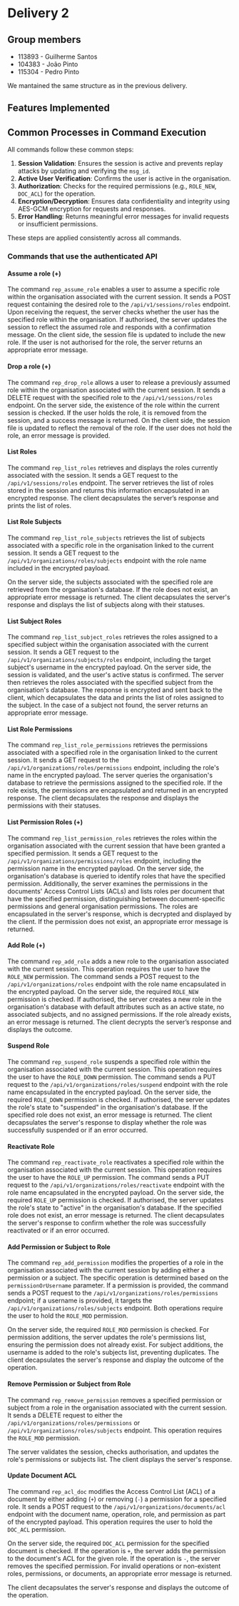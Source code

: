 # Delivery 2

## Group members

- 113893 - Guilherme Santos
- 104383 - João Pinto
- 115304 - Pedro Pinto

We mantained the same structure as in the previous delivery.

## Features Implemented

## Common Processes in Command Execution

All commands follow these common steps:

1. **Session Validation**: Ensures the session is active and prevents replay attacks by updating and verifying the `msg_id`.
2. **Active User Verification**: Confirms the user is active in the organisation.
3. **Authorization**: Checks for the required permissions (e.g., `ROLE_NEW`, `DOC_ACL`) for the operation.
4. **Encryption/Decryption**: Ensures data confidentiality and integrity using AES-GCM encryption for requests and responses.
5. **Error Handling**: Returns meaningful error messages for invalid requests or insufficient permissions.

These steps are applied consistently across all commands.

### Commands that use the authenticated API

#### Assume a role (+)

The command `rep_assume_role` enables a user to assume a specific role within the organisation associated with the current session. It sends a POST request containing the desired role to the `/api/v1/sessions/roles` endpoint. Upon receiving the request, the server checks whether the user has the specified role within the organisation. If authorised, the server updates the session to reflect the assumed role and responds with a confirmation message. On the client side, the session file is updated to include the new role. If the user is not authorised for the role, the server returns an appropriate error message.

#### Drop a role (+)

The command `rep_drop_role` allows a user to release a previously assumed role within the organisation associated with the current session. It sends a DELETE request with the specified role to the `/api/v1/sessions/roles` endpoint. On the server side, the existence of the role within the current session is checked. If the user holds the role, it is removed from the session, and a success message is returned. On the client side, the session file is updated to reflect the removal of the role. If the user does not hold the role, an error message is provided.

#### List Roles

The command `rep_list_roles` retrieves and displays the roles currently associated with the session. It sends a GET request to the `/api/v1/sessions/roles` endpoint. The server retrieves the list of roles stored in the session and returns this information encapsulated in an encrypted response. The client decapsulates the server’s response and prints the list of roles.

#### List Role Subjects

The command `rep_list_role_subjects` retrieves the list of subjects associated with a specific role in the organisation linked to the current session. It sends a GET request to the `/api/v1/organizations/roles/subjects` endpoint with the role name included in the encrypted payload.

On the server side, the subjects associated with the specified role are retrieved from the organisation's database. If the role does not exist, an appropriate error message is returned. The client decapsulates the server's response and displays the list of subjects along with their statuses.

#### List Subject Roles

The command `rep_list_subject_roles` retrieves the roles assigned to a specified subject within the organisation associated with the current session. It sends a GET request to the `/api/v1/organizations/subjects/roles` endpoint, including the target subject's username in the encrypted payload. On the server side, the session is validated, and the user's active status is confirmed. The server then retrieves the roles associated with the specified subject from the organisation's database. The response is encrypted and sent back to the client, which decapsulates the data and prints the list of roles assigned to the subject.
In the case of a subject not found, the server returns an appropriate error message.

#### List Role Permissions

The command `rep_list_role_permissions` retrieves the permissions associated with a specified role in the organisation linked to the current session. It sends a GET request to the `/api/v1/organizations/roles/permissions` endpoint, including the role's name in the encrypted payload. The server queries the organisation's database to retrieve the permissions assigned to the specified role. If the role exists, the permissions are encapsulated and returned in an encrypted response. The client decapsulates the response and displays the permissions with their statuses.

#### List Permission Roles (+)

The command `rep_list_permission_roles` retrieves the roles within the organisation associated with the current session that have been granted a specified permission. It sends a GET request to the `/api/v1/organizations/permissions/roles` endpoint, including the permission name in the encrypted payload. On the server side, the organisation's database is queried to identify roles that have the specified permission. Additionally, the server examines the permissions in the documents' Access Control Lists (ACLs) and lists roles per document that have the specified permission, distinguishing between document-specific permissions and general organisation permissions. The roles are encapsulated in the server's response, which is decrypted and displayed by the client. If the permission does not exist, an appropriate error message is returned.

#### Add Role (+)

The command `rep_add_role` adds a new role to the organisation associated with the current session. This operation requires the user to have the `ROLE_NEW` permission. The command sends a POST request to the `/api/v1/organizations/roles` endpoint with the role name encapsulated in the encrypted payload. On the server side, the required `ROLE_NEW` permission is checked. If authorised, the server creates a new role in the organisation's database with default attributes such as an active state, no associated subjects, and no assigned permissions. If the role already exists, an error message is returned. The client decrypts the server’s response and displays the outcome.

#### Suspend Role

The command `rep_suspend_role` suspends a specified role within the organisation associated with the current session. This operation requires the user to have the `ROLE_DOWN` permission. The command sends a PUT request to the `/api/v1/organizations/roles/suspend` endpoint with the role name encapsulated in the encrypted payload. On the server side, the required `ROLE_DOWN` permission is checked. If authorised, the server updates the role's state to "suspended" in the organisation's database. If the specified role does not exist, an error message is returned. The client decapsulates the server's response to display whether the role was successfully suspended or if an error occurred.

#### Reactivate Role

The command `rep_reactivate_role` reactivates a specified role within the organisation associated with the current session. This operation requires the user to have the `ROLE_UP` permission. The command sends a PUT request to the `/api/v1/organizations/roles/reactivate` endpoint with the role name encapsulated in the encrypted payload. On the server side, the required `ROLE_UP` permission is checked. If authorised, the server updates the role's state to "active" in the organisation's database. If the specified role does not exist, an error message is returned. The client decapsulates the server's response to confirm whether the role was successfully reactivated or if an error occurred.

#### Add Permission or Subject to Role

The command `rep_add_permission` modifies the properties of a role in the organisation associated with the current session by adding either a permission or a subject. The specific operation is determined based on the `permissionOrUsername` parameter. If a permission is provided, the command sends a POST request to the `/api/v1/organizations/roles/permissions` endpoint; if a username is provided, it targets the `/api/v1/organizations/roles/subjects` endpoint. Both operations require the user to hold the `ROLE_MOD` permission.

On the server side, the required `ROLE_MOD` permission is checked. For permission additions, the server updates the role's permissions list, ensuring the permission does not already exist. For subject additions, the username is added to the role's subjects list, preventing duplicates. The client decapsulates the server's response and display the outcome of the operation.

#### Remove Permission or Subject from Role

The command `rep_remove_permission` removes a specified permission or subject from a role in the organisation associated with the current session. It sends a DELETE request to either the `/api/v1/organizations/roles/permissions` or `/api/v1/organizations/roles/subjects` endpoint. This operation requires the `ROLE_MOD` permission.

The server validates the session, checks authorisation, and updates the role's permissions or subjects list. The client displays the server's response.

#### Update Document ACL

The command `rep_acl_doc` modifies the Access Control List (ACL) of a document by either adding (`+`) or removing (`-`) a permission for a specified role. It sends a POST request to the `/api/v1/organizations/documents/acl` endpoint with the document name, operation, role, and permission as part of the encrypted payload. This operation requires the user to hold the `DOC_ACL` permission.

On the server side, the required `DOC_ACL` permission for the specified document is checked. If the operation is `+`, the server adds the permission to the document's ACL for the given role. If the operation is `-`, the server removes the specified permission. For invalid operations or non-existent roles, permissions, or documents, an appropriate error message is returned.

The client decapsulates the server's response and displays the outcome of the operation.